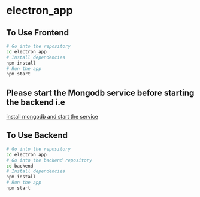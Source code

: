 # electron_app

## To Use Frontend

```bash
# Go into the repository
cd electron_app
# Install dependencies
npm install
# Run the app
npm start
```

## Please start the Mongodb service before starting the backend i.e
[install mongodb and start the service](https://docs.mongodb.com/manual/installation)

## To Use Backend

```bash
# Go into the repository
cd electron_app
# Go into the backend repository
cd backend
# Install dependencies
npm install
# Run the app
npm start
```
